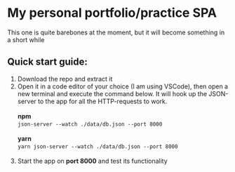 # My personal portfolio/practice SPA
This one is quite barebones at the moment, but it will become something in a short while

## Quick start guide:
1. Download the repo and extract it
2. Open it in a code editor of your choice (I am using VSCode), then open a new terminal and execute the command below. It will hook up the JSON-server to the app for all the HTTP-requests to work.<br/><br/>
**npm**<br/>
````json-server --watch ./data/db.json --port 8000````<br/><br/>
**yarn**<br/>
````yarn json-server --watch ./data/db.json --port 8000````<br/><br/>
3. Start the app on **port 8000** and test its functionality
